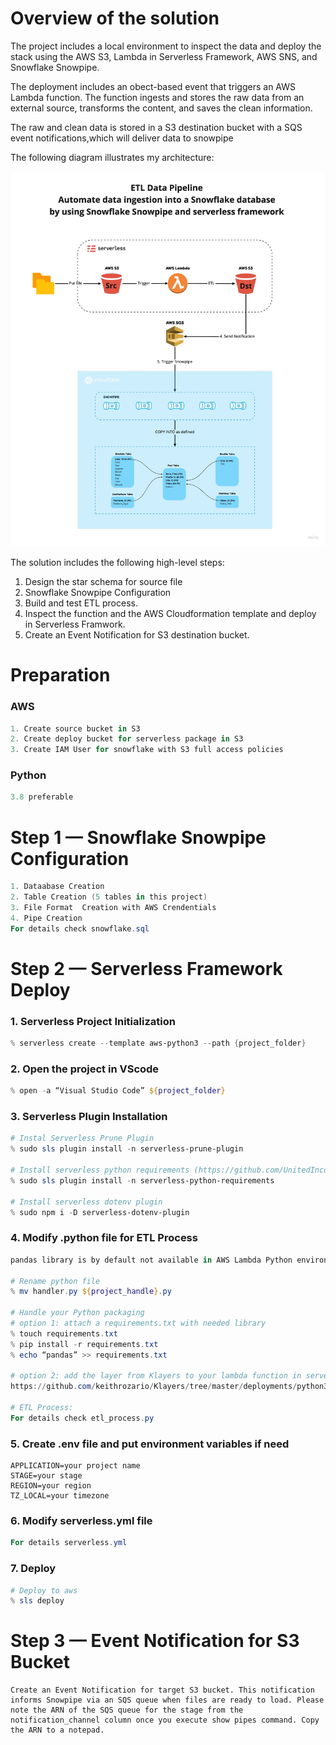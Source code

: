 # Overview of the solution
The project includes a local environment to inspect the data and deploy the stack using the AWS S3, Lambda in Serverless Framework, AWS SNS, and Snowflake Snowpipe. 

The deployment includes an obect-based event that triggers an AWS Lambda function. The function ingests and stores the raw data from an external source, transforms the content, and saves the clean information. 

The raw and clean data is stored in a S3 destination bucket with a SQS event notifications,which will deliver data to snowpipe

The following diagram illustrates my architecture:

![alt text](https://github.com/miaaaalu/AWS-Lambda-to-Snowflake-Data-Cloud-ETL-Integration-with-Serverless/blob/master/ETL_Pipeline.jpg?raw=true)

The solution includes the following high-level steps:

1. Design the star schema for source file 
2. Snowflake Snowpipe Configuration
3. Build and test ETL process.
2. Inspect the function and the AWS Cloudformation template and deploy in Serverless Framwork.
5. Create an Event Notification for S3 destination bucket. 

# Preparation

### AWS
```powershell
1. Create source bucket in S3
2. Create deploy bucket for serverless package in S3 
3. Create IAM User for snowflake with S3 full access policies
```
### Python 
```powershell
3.8 preferable
```

# Step 1 — Snowflake Snowpipe Configuration
```powershell
1. Dataabase Creation
2. Table Creation (5 tables in this project)
3. File Format  Creation with AWS Crendentials
4. Pipe Creation 
For details check snowflake.sql
```

# Step 2 — Serverless Framework Deploy

### 1. Serverless Project Initialization
```powershell
% serverless create --template aws-python3 --path {project_folder}
```

### 2. Open the project in VScode
```powershell
% open -a “Visual Studio Code” ${project_folder}
```

### 3. Serverless Plugin Installation
```powershell
# Instal Serverless Prune Plugin 
% sudo sls plugin install -n serverless-prune-plugin

# Install serverless python requirements (https://github.com/UnitedIncome/serverless-python-requirements)s
% sudo sls plugin install -n serverless-python-requirements

# Install serverless dotenv plugin
% sudo npm i -D serverless-dotenv-plugin
```
### 4. Modify .python file for ETL Process
```powershell
pandas library is by default not available in AWS Lambda Python environments. For using pandas library in Lambda function, a requirements.txt needs to be attached, OR a Lambda Layer needs to attached to the Lambda function. 

# Rename python file
% mv handler.py ${project_handle}.py

# Handle your Python packaging
# option 1: attach a requirements.txt with needed library
% touch requirements.txt
% pip install -r requirements.txt
% echo “pandas” >> requirements.txt

# option 2: add the layer from Klayers to your lambda function in serverless.yml (recommend)
https://github.com/keithrozario/Klayers/tree/master/deployments/python3.8/arns

# ETL Process:
For details check etl_process.py
```
### 5. Create .env file and put environment variables if need
```env
APPLICATION=your project name
STAGE=your stage
REGION=your region
TZ_LOCAL=your timezone
```
### 6. Modify serverless.yml file
```Powershell
For details serverless.yml
```

### 7. Deploy
```Powershell
# Deploy to aws 
% sls deploy
```

# Step 3 — Event Notification for S3 Bucket

```
Create an Event Notification for target S3 bucket. This notification informs Snowpipe via an SQS queue when files are ready to load. Please note the ARN of the SQS queue for the stage from the notification_channel column once you execute show pipes command. Copy the ARN to a notepad.
```